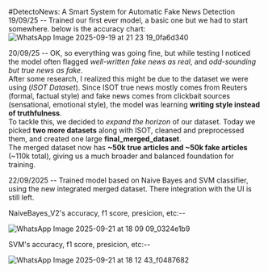 #DetectoNews: A Smart System for Automatic Fake News Detection 
19/09/25 -- Trained our first ever model, a basic one but we had to start somewhere. below is the accuracy chart:
![WhatsApp Image 2025-09-19 at 21 23 19_0fa6d340](https://github.com/user-attachments/assets/40716a04-9370-43e6-b259-8690c8f624d1)

20/09/25 -- OK, so everything was going fine, but while testing I noticed the model often flagged *well-written fake news as real*, and *odd-sounding but true news as fake*.  
After some research, I realized this might be due to the dataset we were using (*ISOT Dataset*). Since ISOT true news mostly comes from Reuters (formal, factual style) and fake news comes from clickbait sources (sensational, emotional style), the model was learning **writing style instead of truthfulness**.  
To tackle this, we decided to *expand the horizon* of our dataset. Today we picked **two more datasets** along with ISOT, cleaned and preprocessed them, and created one large **final_merged_dataset**.  
The merged dataset now has **~50k true articles and ~50k fake articles** (~110k total), giving us a much broader and balanced foundation for training.  

22/09/2025 -- Trained model based on Naive Bayes and SVM classifier, using the new integrated merged dataset. There integration with the UI is still left.

NaiveBayes_V2's accuracy, f1 score, presicion, etc:--


![WhatsApp Image 2025-09-21 at 18 09 09_0324e1b9](https://github.com/user-attachments/assets/1cae82cc-5be6-4299-8e7a-a0616c49ed2c)


SVM's accuracy, f1 score, presicion, etc:--


![WhatsApp Image 2025-09-21 at 18 12 43_f0487682](https://github.com/user-attachments/assets/4741d8ab-6820-4be0-ab52-05c32ec34c53)


